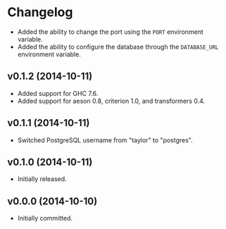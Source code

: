 # Changelog

- Added the ability to change the port using the `PORT` environment variable.
- Added the ability to configure the database through the `DATABASE_URL`
  environment variable.

## v0.1.2 (2014-10-11)

- Added support for GHC 7.6.
- Added support for aeson 0.8, criterion 1.0, and transformers 0.4.

## v0.1.1 (2014-10-11)

- Switched PostgreSQL username from "taylor" to "postgres".

## v0.1.0 (2014-10-11)

- Initially released.

## v0.0.0 (2014-10-10)

- Initially committed.
